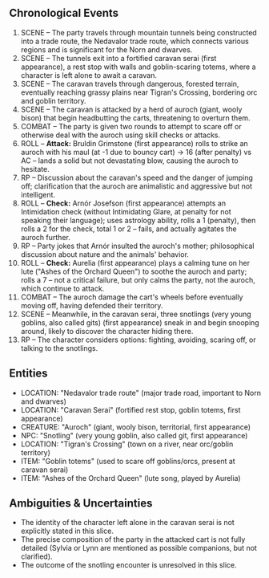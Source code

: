 ## Chronological Events

1. SCENE – The party travels through mountain tunnels being constructed into a trade route, the Nedavalor trade route, which connects various regions and is significant for the Norn and dwarves.
2. SCENE – The tunnels exit into a fortified caravan serai (first appearance), a rest stop with walls and goblin-scaring totems, where a character is left alone to await a caravan.
3. SCENE – The caravan travels through dangerous, forested terrain, eventually reaching grassy plains near Tigran's Crossing, bordering orc and goblin territory.
4. SCENE – The caravan is attacked by a herd of auroch (giant, wooly bison) that begin headbutting the carts, threatening to overturn them.
5. COMBAT – The party is given two rounds to attempt to scare off or otherwise deal with the auroch using skill checks or attacks.
6. ROLL – **Attack:** Bruldin Grimstone (first appearance) rolls to strike an auroch with his maul (at -1 due to bouncy cart) → 16 (after penalty) vs AC – lands a solid but not devastating blow, causing the auroch to hesitate.
7. RP – Discussion about the caravan's speed and the danger of jumping off; clarification that the auroch are animalistic and aggressive but not intelligent.
8. ROLL – **Check:** Arnór Josefson (first appearance) attempts an Intimidation check (without Intimidating Glare, at penalty for not speaking their language); uses astrology ability, rolls a 1 (penalty), then rolls a 2 for the check, total 1 or 2 – fails, and actually agitates the auroch further.
9. RP – Party jokes that Arnór insulted the auroch's mother; philosophical discussion about nature and the animals' behavior.
10. ROLL – **Check:** Aurelia (first appearance) plays a calming tune on her lute ("Ashes of the Orchard Queen") to soothe the auroch and party; rolls a 7 – not a critical failure, but only calms the party, not the auroch, which continue to attack.
11. COMBAT – The auroch damage the cart's wheels before eventually moving off, having defended their territory.
12. SCENE – Meanwhile, in the caravan serai, three snotlings (very young goblins, also called gits) (first appearance) sneak in and begin snooping around, likely to discover the character hiding there.
13. RP – The character considers options: fighting, avoiding, scaring off, or talking to the snotlings.

## Entities

- LOCATION: "Nedavalor trade route" (major trade road, important to Norn and dwarves)
- LOCATION: "Caravan Serai" (fortified rest stop, goblin totems, first appearance)
- CREATURE: "Auroch" (giant, wooly bison, territorial, first appearance)
- NPC: "Snotling" (very young goblin, also called git, first appearance)
- LOCATION: "Tigran's Crossing" (town on a river, near orc/goblin territory)
- ITEM: "Goblin totems" (used to scare off goblins/orcs, present at caravan serai)
- ITEM: "Ashes of the Orchard Queen" (lute song, played by Aurelia)

## Ambiguities & Uncertainties

- The identity of the character left alone in the caravan serai is not explicitly stated in this slice.
- The precise composition of the party in the attacked cart is not fully detailed (Sylvia or Lynn are mentioned as possible companions, but not clarified).
- The outcome of the snotling encounter is unresolved in this slice.